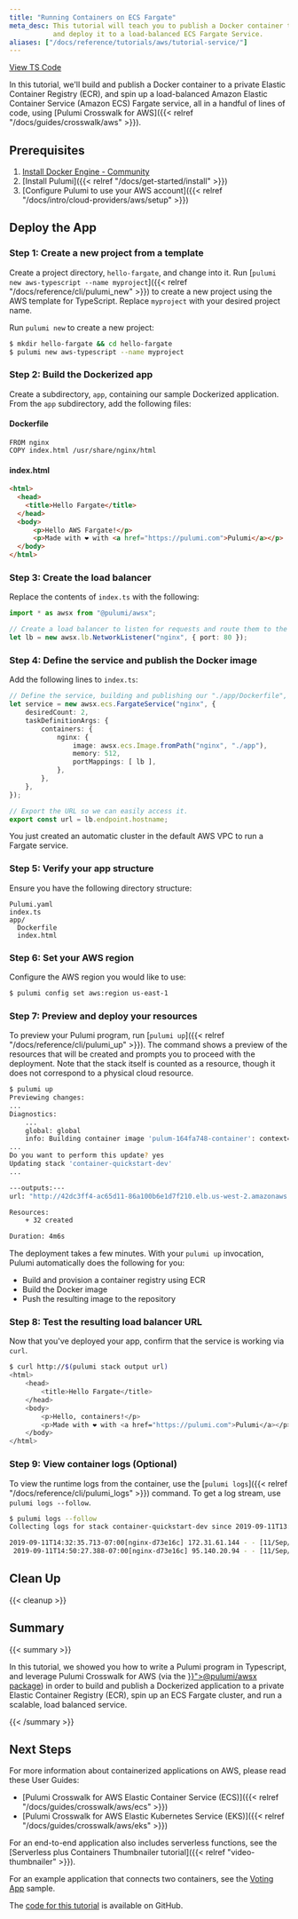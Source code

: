 ```yaml
---
title: "Running Containers on ECS Fargate"
meta_desc: This tutorial will teach you to publish a Docker container to Elastic Container Registry (ECR)
           and deploy it to a load-balanced ECS Fargate Service.
aliases: ["/docs/reference/tutorials/aws/tutorial-service/"]
---
```


<!--To-Do: Update github-buttons shortcode to check for existence of examples-->
<p class="mb-4 flex">
    <a class="flex flex-wrap items-center rounded text-xs text-white bg-blue-600 border-2 border-blue-600 px-2 mr-2 whitespace-no-wrap hover:text-white h-8" href="https://github.com/pulumi/examples/tree/master/aws-ts-containers" target="_blank">
      <span><i class="fab fa-github pr-2"></i> View TS Code</span>
    </a>
</p>

In this tutorial, we'll build and publish a Docker container to a private Elastic Container Registry (ECR), and spin up a load-balanced Amazon Elastic Container Service (Amazon ECS) Fargate service, all in a handful of lines of code, using [Pulumi Crosswalk for AWS]({{< relref "/docs/guides/crosswalk/aws" >}}).

## Prerequisites

1. [Install Docker Engine - Community](https://docs.docker.com/install/)
1. [Install Pulumi]({{< relref "/docs/get-started/install" >}})
1. [Configure Pulumi to use your AWS account]({{< relref "/docs/intro/cloud-providers/aws/setup" >}})

## Deploy the App

### Step 1: Create a new project from a template

Create a project directory, `hello-fargate`, and change into it. Run [`pulumi new aws-typescript --name myproject`]({{< relref "/docs/reference/cli/pulumi_new" >}}) to create a new project using the AWS template for TypeScript. Replace `myproject` with your desired project name.

Run `pulumi new` to create a new project:

```bash
$ mkdir hello-fargate && cd hello-fargate
$ pulumi new aws-typescript --name myproject
```

### Step 2: Build the Dockerized app

Create a subdirectory, `app`, containing our sample Dockerized application. From the `app` subdirectory, add the following files:

#### **Dockerfile**

```docker
FROM nginx
COPY index.html /usr/share/nginx/html
```

#### **index.html**

```html
<html>
  <head>
    <title>Hello Fargate</title>
  </head>
  <body>
      <p>Hello AWS Fargate!</p>
      <p>Made with ❤️ with <a href="https://pulumi.com">Pulumi</a></p>
  </body>
</html>
```

### Step 3: Create the load balancer

Replace the contents of `index.ts` with the following:

```typescript
import * as awsx from "@pulumi/awsx";

// Create a load balancer to listen for requests and route them to the container.
let lb = new awsx.lb.NetworkListener("nginx", { port: 80 });
```

### Step 4: Define the service and publish the Docker image

Add the following lines to `index.ts`:

```typescript
// Define the service, building and publishing our "./app/Dockerfile", and using the load balancer.
let service = new awsx.ecs.FargateService("nginx", {
    desiredCount: 2,
    taskDefinitionArgs: {
        containers: {
            nginx: {
                image: awsx.ecs.Image.fromPath("nginx", "./app"),
                memory: 512,
                portMappings: [ lb ],
            },
        },
    },
});

// Export the URL so we can easily access it.
export const url = lb.endpoint.hostname;
```

You just created an automatic cluster in the default AWS VPC to run a Fargate service.

### Step 5: Verify your app structure

Ensure you have the following directory structure:

```
Pulumi.yaml
index.ts
app/
  Dockerfile
  index.html
```

### Step 6: Set your AWS region

Configure the AWS region you would like to use:

```bash
$ pulumi config set aws:region us-east-1
```

### Step 7: Preview and deploy your resources

To preview your Pulumi program, run [`pulumi up`]({{< relref "/docs/reference/cli/pulumi_up" >}}). The command shows a preview of the resources that will be created and prompts you to proceed with the deployment.  Note that the stack itself is counted as a resource, though it does not correspond to a physical cloud resource.

```bash
$ pulumi up
Previewing changes:
...
Diagnostics:
    ...
    global: global
    info: Building container image 'pulum-164fa748-container': context=./app
...
Do you want to perform this update? yes
Updating stack 'container-quickstart-dev'
...

---outputs:---
url: "http://42dc3ff4-ac65d11-86a100b6e1d7f210.elb.us-west-2.amazonaws.com"

Resources:
    + 32 created

Duration: 4m6s
```

The deployment takes a few minutes. With your `pulumi up` invocation, Pulumi automatically does the following for you:

- Build and provision a container registry using ECR
- Build the Docker image
- Push the resulting image to the repository

### Step 8: Test the resulting load balancer URL

Now that you've deployed your app, confirm that the service is working via `curl`.

```bash
$ curl http://$(pulumi stack output url)
<html>
    <head>
        <title>Hello Fargate</title>
    </head>
    <body>
        <p>Hello, containers!</p>
        <p>Made with ❤️ with <a href="https://pulumi.com">Pulumi</a></p>
    </body>
</html>
```

### Step 9: View container logs (Optional)

To view the runtime logs from the container, use the [`pulumi logs`]({{< relref "/docs/reference/cli/pulumi_logs" >}}) command. To get a log stream, use `pulumi logs --follow`.

```bash
$ pulumi logs --follow
Collecting logs for stack container-quickstart-dev since 2019-09-11T13:38:04.000-07:00.

2019-09-11T14:32:35.713-07:00[nginx-d73e16c] 172.31.61.144 - - [11/Sep/2019:21:32:35 +0000] "GET / HTTP/1.1" 200 193 "-" "curl/7.64.0" "-"
 2019-09-11T14:50:27.388-07:00[nginx-d73e16c] 95.140.20.94 - - [11/Sep/2019:21:50:27 +0000] "\xA0<\xA6\x1D\xED\xB2\xCC\xC79dH\xDCo\xED\xD6k\x02\xB6b\x05{)r\xFF5g\xC8/\xC4\xE7x~\xAB\xB8\xC8\x95\xF9\x9D?" 400 157 "-" "-" "-"
```

## Clean Up

{{< cleanup >}}

## Summary

{{< summary >}}
<p>
    In this tutorial, we showed you how to write a Pulumi program in Typescript, and leverage
Pulumi Crosswalk for AWS (via the <a href="{{< relref "/docs/reference/pkg/nodejs/pulumi/awsx"
>}}">@pulumi/awsx package</a>) in order to build and publish a Dockerized application to a private
Elastic Container Registry (ECR), spin up an ECS Fargate cluster, and run a scalable, load balanced
service.
</p>
{{< /summary >}}

## Next Steps

For more information about containerized applications on AWS, please read these User Guides:

- [Pulumi Crosswalk for AWS Elastic Container Service (ECS)]({{< relref "/docs/guides/crosswalk/aws/ecs" >}})
- [Pulumi Crosswalk for AWS Elastic Kubernetes Service (EKS)]({{< relref "/docs/guides/crosswalk/aws/eks" >}})

For an end-to-end application also includes serverless functions, see the
[Serverless plus Containers Thumbnailer tutorial]({{< relref "video-thumbnailer" >}}).

For an example application that connects two containers, see the
[Voting App](https://github.com/pulumi/examples/tree/master/aws-ts-voting-app) sample.

The [code for this tutorial](https://github.com/pulumi/examples/tree/master/aws-ts-containers) is available on GitHub.
